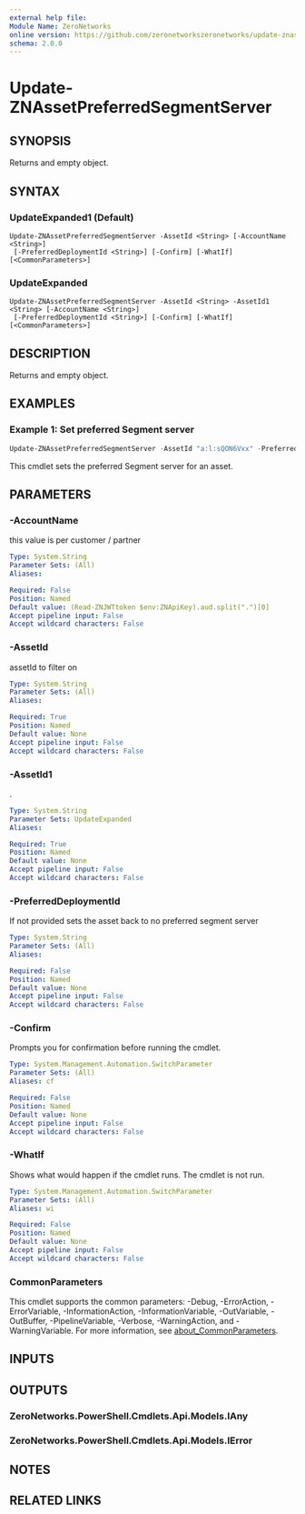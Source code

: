 ```yaml
---
external help file:
Module Name: ZeroNetworks
online version: https://github.com/zeronetworkszeronetworks/update-znassetpreferredsegmentserver
schema: 2.0.0
---
```


# Update-ZNAssetPreferredSegmentServer

## SYNOPSIS
Returns and empty object.

## SYNTAX

### UpdateExpanded1 (Default)
```
Update-ZNAssetPreferredSegmentServer -AssetId <String> [-AccountName <String>]
 [-PreferredDeploymentId <String>] [-Confirm] [-WhatIf] [<CommonParameters>]
```

### UpdateExpanded
```
Update-ZNAssetPreferredSegmentServer -AssetId <String> -AssetId1 <String> [-AccountName <String>]
 [-PreferredDeploymentId <String>] [-Confirm] [-WhatIf] [<CommonParameters>]
```

## DESCRIPTION
Returns and empty object.

## EXAMPLES

### Example 1: Set preferred Segment server
```powershell
Update-ZNAssetPreferredSegmentServer -AssetId "a:l:sQON6Vxx" -PreferredDeploymentId f56dd59d-ab65-45ed-871c-b6c0742db568
```

This cmdlet sets the preferred Segment server for an asset.

## PARAMETERS

### -AccountName
this value is per customer / partner

```yaml
Type: System.String
Parameter Sets: (All)
Aliases:

Required: False
Position: Named
Default value: (Read-ZNJWTtoken $env:ZNApiKey).aud.split(".")[0]
Accept pipeline input: False
Accept wildcard characters: False
```

### -AssetId
assetId to filter on

```yaml
Type: System.String
Parameter Sets: (All)
Aliases:

Required: True
Position: Named
Default value: None
Accept pipeline input: False
Accept wildcard characters: False
```

### -AssetId1
.

```yaml
Type: System.String
Parameter Sets: UpdateExpanded
Aliases:

Required: True
Position: Named
Default value: None
Accept pipeline input: False
Accept wildcard characters: False
```

### -PreferredDeploymentId
If not provided sets the asset back to no preferred segment server

```yaml
Type: System.String
Parameter Sets: (All)
Aliases:

Required: False
Position: Named
Default value: None
Accept pipeline input: False
Accept wildcard characters: False
```

### -Confirm
Prompts you for confirmation before running the cmdlet.

```yaml
Type: System.Management.Automation.SwitchParameter
Parameter Sets: (All)
Aliases: cf

Required: False
Position: Named
Default value: None
Accept pipeline input: False
Accept wildcard characters: False
```

### -WhatIf
Shows what would happen if the cmdlet runs.
The cmdlet is not run.

```yaml
Type: System.Management.Automation.SwitchParameter
Parameter Sets: (All)
Aliases: wi

Required: False
Position: Named
Default value: None
Accept pipeline input: False
Accept wildcard characters: False
```

### CommonParameters
This cmdlet supports the common parameters: -Debug, -ErrorAction, -ErrorVariable, -InformationAction, -InformationVariable, -OutVariable, -OutBuffer, -PipelineVariable, -Verbose, -WarningAction, and -WarningVariable. For more information, see [about_CommonParameters](http://go.microsoft.com/fwlink/?LinkID=113216).

## INPUTS

## OUTPUTS

### ZeroNetworks.PowerShell.Cmdlets.Api.Models.IAny

### ZeroNetworks.PowerShell.Cmdlets.Api.Models.IError

## NOTES

## RELATED LINKS

